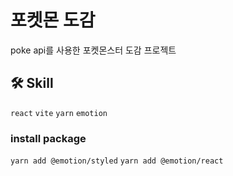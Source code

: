 # 포켓몬 도감

poke api를 사용한 포켓몬스터 도감 프로젝트

## 🛠 Skill
`react` `vite` `yarn` `emotion`

### install package
`yarn add @emotion/styled`
`yarn add @emotion/react`
